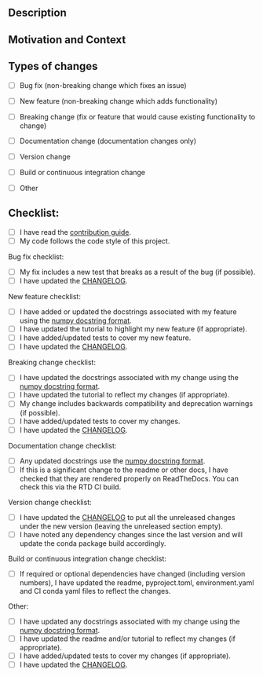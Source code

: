 <!--- Provide a general summary of your changes in the Title above -->

## Description
<!--- Describe your changes in detail -->

## Motivation and Context
<!--- Why is this change required? What problem does it solve? -->
<!--- If it fixes an open issue, please link to the issue here. If this PR closes an issue, put the word 'closes' before the issue link to auto-close the issue when the PR is merged. -->

## Types of changes
<!--- What types of changes does your code introduce? Put an `x` in all the boxes that apply: -->
- [ ] Bug fix (non-breaking change which fixes an issue)
- [ ] New feature (non-breaking change which adds functionality)
- [ ] Breaking change (fix or feature that would cause existing functionality to change)
- [ ] Documentation change (documentation changes only)
- [ ] Version change
- [ ] Build or continuous integration change
- [ ] Other


## Checklist:
<!--- You may remove the checklists that don't apply to your change type(s) or just leave them empty -->
<!--- Go over all the following points, and replace the space with an `x` in all the boxes that apply. -->
<!--- If you're unsure about any of these, don't hesitate to ask. We're here to help! -->
- [ ] I have read the [contribution guide](https://github.com/RadioAstronomySoftwareGroup/pyuvdata/blob/main/.github/CONTRIBUTING.md).
- [ ] My code follows the code style of this project.

Bug fix checklist:
- [ ] My fix includes a new test that breaks as a result of the bug (if possible).
- [ ] I have updated the [CHANGELOG](https://github.com/RadioAstronomySoftwareGroup/pyuvdata/blob/main/CHANGELOG.md).

New feature checklist:
- [ ] I have added or updated the docstrings associated with my feature using the [numpy docstring format](https://numpydoc.readthedocs.io/en/latest/format.html).
- [ ] I have updated the tutorial to highlight my new feature (if appropriate).
- [ ] I have added/updated tests to cover my new feature.
- [ ] I have updated the [CHANGELOG](https://github.com/RadioAstronomySoftwareGroup/pyuvdata/blob/main/CHANGELOG.md).

Breaking change checklist:
- [ ] I have updated the docstrings associated with my change using the [numpy docstring format](https://numpydoc.readthedocs.io/en/latest/format.html).
- [ ] I have updated the tutorial to reflect my changes (if appropriate).
- [ ] My change includes backwards compatibility and deprecation warnings (if possible).
- [ ] I have added/updated tests to cover my changes.
- [ ] I have updated the [CHANGELOG](https://github.com/RadioAstronomySoftwareGroup/pyuvdata/blob/main/CHANGELOG.md).

Documentation change checklist:
- [ ] Any updated docstrings use the [numpy docstring format](https://numpydoc.readthedocs.io/en/latest/format.html).
- [ ] If this is a significant change to the readme or other docs, I have checked that they are rendered properly on ReadTheDocs. You can check this via the RTD CI build.

Version change checklist:
- [ ] I have updated the [CHANGELOG](https://github.com/RadioAstronomySoftwareGroup/pyuvdata/blob/main/CHANGELOG.md) to put all the unreleased changes under the new version (leaving the unreleased section empty).
- [ ] I have noted any dependency changes since the last version and will update the conda package build accordingly.

Build or continuous integration change checklist:
- [ ] If required or optional dependencies have changed (including version numbers), I have updated the readme, pyproject.toml, environment.yaml and CI conda yaml files to reflect the changes.

Other:
- [ ] I have updated any docstrings associated with my change using the [numpy docstring format](https://numpydoc.readthedocs.io/en/latest/format.html).
- [ ] I have updated the readme and/or tutorial to reflect my changes (if appropriate).
- [ ] I have added/updated tests to cover my changes (if appropriate).
- [ ] I have updated the [CHANGELOG](https://github.com/RadioAstronomySoftwareGroup/pyuvdata/blob/main/CHANGELOG.md).
